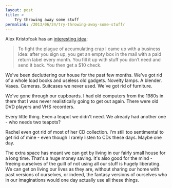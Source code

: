 ```yaml
---
layout: post
title: >
    Try throwing away some stuff
permalink: /2013/06/24/try-throwing-away-some-stuff/
---
```

Alex Kristofcak has an <a href="https://medium.com/p/2a7de6627c07">interesting idea</a>:
<blockquote>To fight the plague of accumulating crap I came up with a business idea: after you sign up, you get an empty box in the mail with a paid return label every month. You fill it up with stuff you don’t need and send it back. You then get a $10 check.</blockquote>
We've been decluttering our house for the past few months. We've got rid of a whole load books and useless old gadgets. Novelty lamps. A blender. Vases. Cameras. Suitcases we never used. We've got rid of furniture.

We've gone through our cupboards. I had old computers from the 1980s in there that I was never realistically going to get out again. There were old DVD players and VHS recorders.

Every little thing. Even a teapot we didn't need. We already had another one - who needs two teapots?

Rachel even got rid of most of her CD collection. I'm still too sentimental to get rid of mine - even though I rarely listen to CDs these days. Maybe one day.

The extra space has meant we can get by living in our fairly small house for a long time. That's a huge money saving. It's also good for the mind - freeing ourselves of the guilt of not using all our stuff is hugely liberating. We can get on living our lives as they are, without sharing our home with past versions of ourselves, or indeed, the fantasy versions of ourselves who in our imaginations would one day actually use all these things.